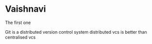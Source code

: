 # Vaishnavi
The first one

Git is a distributed version control system
distributed vcs is better than centralised vcs
